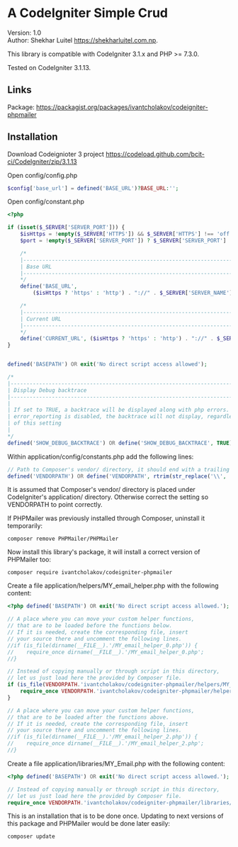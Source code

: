 A CodeIgniter Simple Crud
===========================================================

Version: 1.0  
Author: Shekhar Luitel https://shekharluitel.com.np.  

This library is compatible with CodeIgniter 3.1.x and PHP >= 7.3.0.

Tested on CodeIgniter 3.1.13.

Links
-----

Package: https://packagist.org/packages/ivantcholakov/codeigniter-phpmailer

Installation
------------

Download Codeignioter 3 project https://codeload.github.com/bcit-ci/CodeIgniter/zip/3.1.13

Open config/config.php

```php
$config['base_url'] = defined('BASE_URL')?BASE_URL:'';
```
Open config/constant.php

```php
<?php

if (isset($_SERVER['SERVER_PORT'])) {
    $isHttps = !empty($_SERVER['HTTPS']) && $_SERVER['HTTPS'] !== 'off';
    $port = !empty($_SERVER['SERVER_PORT']) ? $_SERVER['SERVER_PORT'] : ($isHttps ? 443 : 80);

    /*
    |--------------------------------------------------------------------------
    | Base URL
    |--------------------------------------------------------------------------
    */
    define('BASE_URL',
        ($isHttps ? 'https' : 'http') . "://" . $_SERVER['SERVER_NAME'] . ':' . $port . str_replace(basename($_SERVER['SCRIPT_NAME']), "", $_SERVER['SCRIPT_NAME']));

    /*
    |--------------------------------------------------------------------------
    | Current URL
    |--------------------------------------------------------------------------
    */
    define('CURRENT_URL', ($isHttps ? 'https' : 'http') . "://" . $_SERVER['SERVER_NAME'] . str_replace('//', '/', $_SERVER['REQUEST_URI']));
}


defined('BASEPATH') OR exit('No direct script access allowed');

/*
|--------------------------------------------------------------------------
| Display Debug backtrace
|--------------------------------------------------------------------------TEMPLATES_DIR
|
| If set to TRUE, a backtrace will be displayed along with php errors. If
| error_reporting is disabled, the backtrace will not display, regardless
| of this setting
|
*/
defined('SHOW_DEBUG_BACKTRACE') OR define('SHOW_DEBUG_BACKTRACE', TRUE);
```


Within application/config/constants.php add the following lines:

```php
// Path to Composer's vendor/ directory, it should end with a trailing slash.
defined('VENDORPATH') OR define('VENDORPATH', rtrim(str_replace('\\', '/', realpath(dirname(APPPATH.'vendor/autoload.php'))), '/').'/');
```

It is assumed that Composer's vendor/ directory is placed under CodeIgniter's
application/ directory. Otherwise correct the setting so VENDORPATH to point correctly.

If PHPMailer was previously installed through Composer, uninstall it temporarily:

```
composer remove PHPMailer/PHPMailer
```

Now install this library's package, it will install a correct version of PHPMailer too:

```
composer require ivantcholakov/codeigniter-phpmailer
```

Create a file application/helpers/MY_email_helper.php with the following content:

```php
<?php defined('BASEPATH') OR exit('No direct script access allowed.');

// A place where you can move your custom helper functions,
// that are to be loaded before the functions below.
// If it is needed, create the corresponding file, insert
// your source there and uncomment the following lines.
//if (is_file(dirname(__FILE__).'/MY_email_helper_0.php')) {
//    require_once dirname(__FILE__).'/MY_email_helper_0.php';
//}

// Instead of copying manually or through script in this directory,
// let us just load here the provided by Composer file.
if (is_file(VENDORPATH.'ivantcholakov/codeigniter-phpmailer/helpers/MY_email_helper.php')) {
    require_once VENDORPATH.'ivantcholakov/codeigniter-phpmailer/helpers/MY_email_helper.php';
}

// A place where you can move your custom helper functions,
// that are to be loaded after the functions above.
// If it is needed, create the corresponding file, insert
// your source there and uncomment the following lines.
//if (is_file(dirname(__FILE__).'/MY_email_helper_2.php')) {
//    require_once dirname(__FILE__).'/MY_email_helper_2.php';
//}
```

Create a file application/libraries/MY_Email.php with the following content:

```php
<?php defined('BASEPATH') OR exit('No direct script access allowed.');

// Instead of copying manually or through script in this directory,
// let us just load here the provided by Composer file.
require_once VENDORPATH.'ivantcholakov/codeigniter-phpmailer/libraries/MY_Email.php';
```

This is an installation that is to be done once. Updating to next versions of
this package and PHPMailer would be done later easily:

```
composer update
```